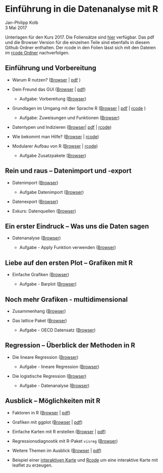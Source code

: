 # Einführung in die Datenanalyse mit R
Jan-Philipp Kolb  
3 Mai 2017  



Unterlagen für den Kurs 2017. Die Foliensätze sind [hier](slides/Intro_Datenanalyse1.md) verfügbar. Das pdf und die Browser Version für die einzelnen Teile sind ebenfalls in diesem Github Ordner enthalten. Der rcode in den Folien lässt sich mit den Dateien im [rcode Ordner](https://github.com/Japhilko/IntroR/tree/master/2017/rcode) nachverfolgen. 

## Einführung und Vorbereitung

- Warum R nutzen? ([Browser](https://github.com/Japhilko/IntroR/blob/master/2017/slides/WarumR.md) |  [pdf](slides/WarumR.pdf) )

- Dein Freund das GUI ([Browser](https://github.com/Japhilko/IntroR/blob/master/2017/slides/FreundGUI.md) | [pdf](slides/FreundGUI.pdf))

    - Aufgabe: Vorbereitung ([Browser](https://github.com/Japhilko/IntroR/blob/master/2017/tutorial/Aufgabe_Vorbereitung.md))


- Grundlagen im Umgang mit der Sprache R ([Browser](https://github.com/Japhilko/IntroR/blob/master/2017/slides/GrundlagenR.md) | [pdf](slides/GrundlagenR.pdf) | [rcode](https://github.com/Japhilko/IntroR/blob/master/2017/slides/GrundlagenR.R) )

    - Aufgabe: Zuweisungen und Funktionen ([Browser](https://github.com/Japhilko/IntroR/blob/master/2017/tutorial/Aufgabe_Zuweisung.md))

- Datentypen und Indizieren
([Browser](https://github.com/Japhilko/IntroR/blob/master/2017/slides/Datentypen.md)| [pdf](slides/Datentypen.pdf) |  [rcode](https://github.com/Japhilko/IntroR/blob/master/2017/slides/Datentypen.R))

- Wie bekommt man Hilfe? ([Browser](https://github.com/Japhilko/IntroR/blob/master/2017/slides/Hilfe.md) |
[rcode](https://github.com/Japhilko/IntroR/blob/master/2017/slides/Hilfe.R))

- Modularer Aufbau von R ([Browser](https://github.com/Japhilko/IntroR/blob/master/2017/slides/ModularerAufbau.Rmd) | [rcode](https://github.com/Japhilko/IntroR/blob/master/2017/rcode/InstallPackages.R))

    - Aufgabe Zusatzpakete ([Browser](https://github.com/Japhilko/IntroR/blob/master/2017/tutorial/Aufgabe_Zusatzpakete.md))

## Rein und raus – Datenimport und -export

- Datenimport ([Browser](slides/Import.Rmd))

    - Aufgabe Datenimport ([Browser](https://github.com/Japhilko/IntroR/blob/master/2017/tutorial/Aufgabe_Datenimport.md))

- Datenexport ([Browser](https://github.com/Japhilko/IntroR/blob/master/2017/slides/Export.md))

- Exkurs: Datenquellen ([Browser](https://github.com/Japhilko/IntroR/blob/master/2017/slides/Datenquellen.md))


## Ein erster Eindruck – Was uns die Daten sagen

- Datenanalyse ([Browser](https://github.com/Japhilko/IntroR/blob/master/2017/slides/Datenanalyse.md))

    - Aufgabe - Apply Funktion verwenden ([Browser](https://github.com/Japhilko/IntroR/blob/master/2017/tutorial/Aufgabe_Apply.md))

## Liebe auf den ersten Plot – Grafiken mit R	

- Einfache Grafiken
([Browser](https://github.com/Japhilko/IntroR/blob/master/2017/slides/EinfacheGrafiken.md))

    - Aufgabe - Barplot ([Browser](https://github.com/Japhilko/IntroR/blob/master/2017/tutorial/Aufgabe_Barplot.md))
    
## Noch mehr Grafiken - multidimensional

- Zusammenhang ([Browser](https://github.com/Japhilko/IntroR/blob/master/2017/slides/Multidimensional.md))

- Das lattice Paket ([Browser](https://github.com/Japhilko/IntroR/blob/master/2017/slides/LatticePaket.md))

    - Aufgabe - OECD Datensatz ([Browser](https://github.com/Japhilko/IntroR/blob/master/2016/slides/Aufgabe_OECDdata.Rmd))
    
    
## Regression – Überblick der Methoden in R

- Die lineare Regression ([Browser](https://github.com/Japhilko/IntroR/blob/master/2017/slides/LineareRegression.md))

    - Aufgabe - lineare Regression ([Browser](https://github.com/Japhilko/IntroR/blob/master/2016/tutorial/Aufgabe_LineareRegression.Rmd))

- Die logistische Regression ([Browser](https://github.com/Japhilko/IntroR/blob/master/2017/slides/logistischeRegression.md))

    - Aufgabe - Datenanalyse ([Browser](https://github.com/Japhilko/IntroR/blob/master/2017/tutorial/Aufgabe_Datenanalyse.Rmd))

## Ausblick – Möglichkeiten mit R

- Faktoren in R ([Browser](https://github.com/Japhilko/IntroR/blob/master/2017/slides/Faktoren.Rmd) | [pdf](https://github.com/Japhilko/IntroR/blob/master/2017/slides/Faktoren.pdf))

- Grafiken mit ggplot ([Browser](https://github.com/Japhilko/IntroR/blob/master/2017/slides/ggplot2.Rmd) | [pdf](https://github.com/Japhilko/IntroR/blob/master/2017/slides/ggplot2.pdf))

- Einfache Karten mit R erstellen ([Browser](https://github.com/Japhilko/IntroR/blob/master/2017/slides/ggmap.Rmd) | [pdf](https://github.com/Japhilko/IntroR/blob/master/2017/slides/ggmap.pdf))

- Regressionsdiagnostik mit R-Paket `visreg` ([Browser](slides/Regressionsdiagnostik.Rmd))

- Weitere Themen im Ausblick ([Browser](slides/Ausblick.Rmd) | [pdf](slides/Ausblick.pdf))

- Beispiel einer [interaktiven Karte](http://rpubs.com/Japhilko82/Campsites) und [Rcode](https://raw.githubusercontent.com/Japhilko/GeoData/master/2015/rcode/SpatMA_Interactive%20maps.R) um eine interaktive Karte mit leaflet zu erzeugen.
